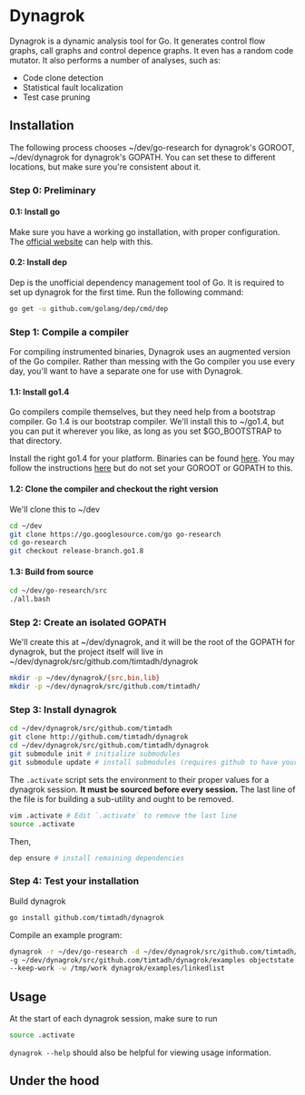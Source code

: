 # Dynagrok
Dynagrok is a dynamic analysis tool for Go. It generates control flow graphs,
call graphs and control depence graphs. It even has a random code mutator.
It also performs a number of analyses, such as:
* Code clone detection
* Statistical fault localization
* Test case pruning

## Installation
The following process chooses ~/dev/go-research for dynagrok's GOROOT,
~/dev/dynagrok for dynagrok's GOPATH. You can set these to different locations,
but make sure you're consistent about it.


### Step 0: Preliminary
#### 0.1: Install go
Make sure you have a working go installation, with proper configuration. The
[official website](https://golang.org) can help with this.

#### 0.2: Install dep
Dep is the unofficial dependency management tool of Go. It is required to set up
dynagrok for the first time.
Run the following command:
```bash
go get -u github.com/golang/dep/cmd/dep
```

### Step 1: Compile a compiler
For compiling instrumented binaries, Dynagrok uses an augmented version of the
Go compiler. Rather than messing with the Go compiler you use every day,
you'll want to have a separate one for use with Dynagrok.

#### 1.1: Install go1.4
Go compilers compile themselves, but they need help from a bootstrap compiler.
Go 1.4 is our bootstrap compiler.
We'll install this to ~/go1.4, but you can put it wherever you like, as long as
you set $GO_BOOTSTRAP to that directory.

Install the right go1.4 for your platform. Binaries can be found [here](https://golang.org/dl/#go1.4).
You may follow the instructions [here](https://golang.org/doc/install) but do
not set your GOROOT or GOPATH to this.

#### 1.2: Clone the compiler and checkout the right version
We'll clone this to ~/dev
```bash
cd ~/dev
git clone https://go.googlesource.com/go go-research
cd go-research
git checkout release-branch.go1.8
```
#### 1.3: Build from source
``` bash
cd ~/dev/go-research/src
./all.bash
```
### Step 2: Create an isolated GOPATH
We'll create this at ~/dev/dynagrok,
and it will be the root of the GOPATH for dynagrok, but the project itself will
live in ~/dev/dynagrok/src/github.com/timtadh/dynagrok
```bash
mkdir -p ~/dev/dynagrok/{src,bin,lib}
mkdir -p ~/dev/dynagrok/src/github.com/timtadh/
```

### Step 3: Install dynagrok
``` bash
cd ~/dev/dynagrok/src/github.com/timtadh
git clone http://github.com/timtadh/dynagrok
cd ~/dev/dynagrok/src/github.com/timtadh/dynagrok
git submodule init # initialize submodules
git submodule update # install submodules (requires github to have your ssh key)
```
The `.activate` script sets the environment to their proper values for a dynagrok
session. **It must be sourced before every session.** The last line of the file
is for building a sub-utility and ought to be removed.

```bash
vim .activate # Edit `.activate` to remove the last line
source .activate
```
Then,
```bash
dep ensure # install remaining dependencies
```

### Step 4: Test your installation
Build dynagrok
```bash
go install github.com/timtadh/dynagrok
```
Compile an example program:
```bash
dynagrok -r ~/dev/go-research -d ~/dev/dynagrok/src/github.com/timtadh/dynagrok
-g ~/dev/dynagrok/src/github.com/timtadh/dynagrok/examples objectstate
--keep-work -w /tmp/work dynagrok/examples/linkedlist
```

## Usage
At the start of each dynagrok session, make sure to run
```bash
source .activate
```
`dynagrok --help` should also be helpful for viewing usage information.

## Under the hood

